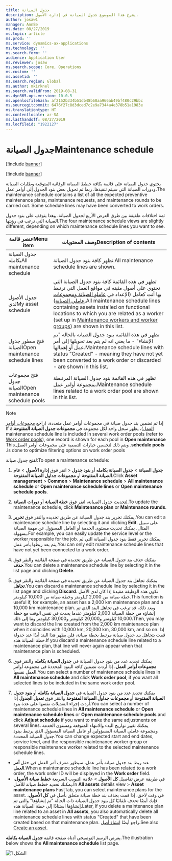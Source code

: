 ```yaml
---
title: جدول الصيانة
description: يشرح هذا الموضوع جدول الصيانة في إدارة الأصول.
author: josaw1
manager: AnnBe
ms.date: 08/27/2019
ms.topic: article
ms.prod: ''
ms.service: dynamics-ax-applications
ms.technology: ''
ms.search.form: ''
audience: Application User
ms.reviewer: josaw
ms.search.scope: Core, Operations
ms.custom: ''
ms.assetid: ''
ms.search.region: Global
ms.author: mkirknel
ms.search.validFrom: 2019-08-31
ms.dyn365.ops.version: 10.0.5
ms.openlocfilehash: af2152b334b51db48b60aa966ab49bf480c29bbc
ms.sourcegitcommit: 6476f27c8d3dced7c2e9a7344a4e378b51a1983e
ms.translationtype: HT
ms.contentlocale: ar-SA
ms.lasthandoff: 08/27/2019
ms.locfileid: "1922127"
---
```

# <a name="maintenance-schedule"></a><span data-ttu-id="d4c77-103">جدول الصيانة</span><span class="sxs-lookup"><span data-stu-id="d4c77-103">Maintenance schedule</span></span>

[!include [banner](../../includes/banner.md)]

[!include [banner](../../includes/preview-banner.md)]

<span data-ttu-id="d4c77-104">يحتوي جدول الصيانة على قائمة بكافة خطط الصيانة الوقائية المتوقعة وطلبات الصيانة ودورات الصيانة التي سيتم تنفيذها. ربما تم تحويل بعض بنود الجدول إلى أوامر عمل.</span><span class="sxs-lookup"><span data-stu-id="d4c77-104">The maintenance schedule contains a list of all the expected preventive maintenance plans, maintenance requests, and maintenance rounds to be carried out. Some schedule lines may have been converted to work orders.</span></span>

<span data-ttu-id="d4c77-105">ثمة اختلافات طفيفة بين طرق العرض الأربع لجدول الصيانة، وهذا يتوقف على بنود جدول الصيانة التي ترغب في رؤيتها.</span><span class="sxs-lookup"><span data-stu-id="d4c77-105">The four maintenance schedule views are slightly different, depending on which maintenance schedule lines you want to see.</span></span>

| <span data-ttu-id="d4c77-106">عنصر قائمة</span><span class="sxs-lookup"><span data-stu-id="d4c77-106">Menu item</span></span>                  | <span data-ttu-id="d4c77-107">وصف المحتويات</span><span class="sxs-lookup"><span data-stu-id="d4c77-107">Description of contents</span></span>                                                                                                                                             |
|----------------------------|----------------------------------------------------------------------------------------------------------------------------------------------------------------------------------------------|
| <span data-ttu-id="d4c77-108">جدول الصيانة بكامله</span><span class="sxs-lookup"><span data-stu-id="d4c77-108">All maintenance schedule</span></span>       | <span data-ttu-id="d4c77-109">تظهر كافة بنود جدول الصيانة.</span><span class="sxs-lookup"><span data-stu-id="d4c77-109">All maintenance schedule lines are shown.</span></span>     |
| <span data-ttu-id="d4c77-110">جدول الأصول لدي</span><span class="sxs-lookup"><span data-stu-id="d4c77-110">My asset schedule</span></span>        | <span data-ttu-id="d4c77-111">تظهر في هذه القائمة كافة بنود جدول الصيانة التي تحتوي على أصول مثبته في مواقع العمل التي ترتبط بها أنت كعامل (الإعداد في [عاملو الصيانة ومجموعات عاملي الصيانة‬](../setup-for-objects/workers-and-worker-groups.md)).</span><span class="sxs-lookup"><span data-stu-id="d4c77-111">All maintenance schedule lines containing assets installed on functional locations to which you are related as a worker (set up in [Maintenance workers and worker groups](../setup-for-objects/workers-and-worker-groups.md)) are shown in this list.</span></span> |
| <span data-ttu-id="d4c77-112">فتح سطور جدول الصيانة</span><span class="sxs-lookup"><span data-stu-id="d4c77-112">Open maintenance schedule lines</span></span> | <span data-ttu-id="d4c77-113">تظهر في هذه القائمة بنود جدول الصيانة بالحالة "تم الإنشاء" - ما يعني انه لم يتم بعد تحويلها إلى أمر عمل أو إهمالها.</span><span class="sxs-lookup"><span data-stu-id="d4c77-113">Maintenance schedule lines with status "Created" - meaning they have not yet been converted to a work order or discarded - are shown in this list.</span></span>                                            |
| <span data-ttu-id="d4c77-114">فتح مجموعات جدول الصيانة</span><span class="sxs-lookup"><span data-stu-id="d4c77-114">Open maintenance schedule pools</span></span> | <span data-ttu-id="d4c77-115">تظهر في هذه القائمة بنود جدول الصيانة المرتبطة بمجموعة أوامر عمل.</span><span class="sxs-lookup"><span data-stu-id="d4c77-115">Maintenance schedule lines related to a work order pool are shown in this list.</span></span>                                                                                                                  |

>[!NOTE]
><span data-ttu-id="d4c77-116">إذا تم تضمين بند جدول صيانة في مجموعات أوامر عمل متعددة، (راجع [مجموعات أوامر العمل](../work-orders/work-order-pools.md))، يظهر سجل واحد لكل مجموعة في **مجموعات جدول الصيانة المفتوحة‬‏‫**.</span><span class="sxs-lookup"><span data-stu-id="d4c77-116">If a maintenance schedule line is included in several work order pools (refer to [Work order pools](../work-orders/work-order-pools.md)), one record is shown for each pool in **Open maintenance schedule pools**.</span></span> <span data-ttu-id="d4c77-117">ويتم ذلك لتحسين خيارات التصفية على مجموعات أوامر العمل.</span><span class="sxs-lookup"><span data-stu-id="d4c77-117">This is done to optimize filtering options on work order pools.</span></span>

<span data-ttu-id="d4c77-118">لفتح جدول صيانة:</span><span class="sxs-lookup"><span data-stu-id="d4c77-118">To open a maintenance schedule:</span></span>

1. <span data-ttu-id="d4c77-119">انقر فوق **إدارة الأصول** > **عام‏‎** > **جدول الصيانة** > **جدول الصيانة بكامله** أو **بنود جدول الصيانة المفتوحة** أو **مجموعات جداول الصيانة المفتوحة**.</span><span class="sxs-lookup"><span data-stu-id="d4c77-119">Click **Asset management** > **Common** > **Maintenance schedule** > **All maintenance schedule** or **Open maintenance schedule lines** or **Open maintenance schedule pools**.</span></span>

2. <span data-ttu-id="d4c77-120">لتحديث جدول الصيانة، انقر فوق **خطة الصيانة** أو **دورات الصيانة**.</span><span class="sxs-lookup"><span data-stu-id="d4c77-120">To update the maintenance schedule, click **Maintenance plan** or **Maintenance rounds**.</span></span> 

3. <span data-ttu-id="d4c77-121">يمكنك تحرير بند جدول الصيانة عن طريق تحديده والنقر فوق **تحرير**.</span><span class="sxs-lookup"><span data-stu-id="d4c77-121">You can edit a maintenance schedule line by selecting it and clicking **Edit**.</span></span> <span data-ttu-id="d4c77-122">على سبيل المثال، يمكنك تحديث مستوى الخدمة أو العامل المسؤول عن مهمة الصيانة بسهولة.</span><span class="sxs-lookup"><span data-stu-id="d4c77-122">For example, you can easily update the service level or the worker responsible for the job.</span></span> <span data-ttu-id="d4c77-123">يمكنك تحرير فقط بنود جدول الصيانة التي لم يتم بعد ربطها بأمر عمل.</span><span class="sxs-lookup"><span data-stu-id="d4c77-123">You can only edit maintenance schedule lines that have not yet been connected to a work order.</span></span>

4. <span data-ttu-id="d4c77-124">يمكنك حذف بند جدول الصيانة عن طريق تحديده في صفحة القائمة والنقر فوق **حذف**.</span><span class="sxs-lookup"><span data-stu-id="d4c77-124">You can delete a maintenance schedule line by selecting it in the list page and clicking **Delete**.</span></span>

5. <span data-ttu-id="d4c77-125">يمكنك تجاهل بند جدول الصيانة عن طريق تحديده في صفحة القائمة والنقر فوق **تجاهل**.</span><span class="sxs-lookup"><span data-stu-id="d4c77-125">You can discard a maintenance schedule line by selecting it in the list page and clicking **Discard**.</span></span> <span data-ttu-id="d4c77-126">تكون هذه الوظيفة مفيدة إذا كان لدى الأصل خطة صيانة من 2,000 كيلومتر وخطة صيانة من 10,000 كيلومتر.</span><span class="sxs-lookup"><span data-stu-id="d4c77-126">This function is useful if, for example, an asset has a 2,000 km maintenance plan and a 10,000 km maintenance plan.</span></span> <span data-ttu-id="d4c77-127">وبعد ذلك، قد ترغب في تجاهل البند الذي تم إنشاؤه من خطة الصيانة 2,000 كيلومتر عندما يحدث في نفس الوقت مع خطة 10,000 كيلومتر و20,000 كيلومتر و30,000 كيلومتر وما إلى ذلك.</span><span class="sxs-lookup"><span data-stu-id="d4c77-127">Then, you may want to discard the line created from the 2,000 km maintenance plan when it coincides with 10,000 km, 20,000 km, 30,000 km, and so on.</span></span> <span data-ttu-id="d4c77-128">إذا قمت بتجاهل بند جدول صيانة مرتبط بخطة صيانة، فلن يظهر هذا البند أبدًا عند جدولة خطة الصيانة هذه.</span><span class="sxs-lookup"><span data-stu-id="d4c77-128">If you discard a maintenance schedule line related to a maintenance plan, that line will never again appear when that maintenance plan is scheduled.</span></span>

6. <span data-ttu-id="d4c77-129">يمكنك تحديد عدد من بنود جدول الصيانة في **جدول الصيانة بكامله** والنقر فوق **مجموعات أوامر العمل**، إذا أردت تضمين كافة البنود المحددة في مجموعة أوامر العمل نفسها.</span><span class="sxs-lookup"><span data-stu-id="d4c77-129">You can select a number of maintenance schedule lines in **All maintenance schedule** and click **Work order pool**, if you want all selected lines to be included in the same work order pool.</span></span>

7. <span data-ttu-id="d4c77-130">يمكنك تحديد عدد من بنود جدول الصيانة في **جدول الصيانة بكامله** أو **بنود جدول الصيانة المفتوحة** أو **مجموعات جداول الصيانة المفتوحة** والنقر فوق **تعديل الجدول** إذا أردت إجراء التعديلات نفسها على عدة بنود.</span><span class="sxs-lookup"><span data-stu-id="d4c77-130">You can select a number of maintenance schedule lines in **All maintenance schedule** or **Open maintenance schedule lines** or **Open maintenance schedule pools** and click **Adjust schedule** if you want to make the same adjustments on several lines.</span></span> <span data-ttu-id="d4c77-131">يمكنك تغيير تواريخ البدء والانتهاء المتوقعة ومستوى الخدمة ومجموعة عاملي الصيانة المسؤولين أو عامل الصيانة المسؤول الذي يرتبط ببنود جدول الصيانة المحددة.</span><span class="sxs-lookup"><span data-stu-id="d4c77-131">You can change expected start and end dates, service level, and the responsible maintenance worker group or responsible maintenance worker related to the selected maintenance schedule lines.</span></span>

- <span data-ttu-id="d4c77-132">عند ربط بند جدول صيانة بأمر عمل، سيظهر معرف أمر العمل في حقل **أمر العمل**.</span><span class="sxs-lookup"><span data-stu-id="d4c77-132">When a maintenance schedule line has been related to a work order, the work order ID will be displayed in the **Work order** field.</span></span>  
- <span data-ttu-id="d4c77-133">في طريقة عرض تفاصيل **كل الأصول‬** > علامة التبويب السريعة **خطط صيانة الأصول**، يمكنك تحديد خطط صيانة للأصل.</span><span class="sxs-lookup"><span data-stu-id="d4c77-133">In **All assets** details view > **Asset maintenance plans** FastTab, you can select maintenance plans for the asset.</span></span> <span data-ttu-id="d4c77-134">في وقت لاحق، إذا قمت بحذف بند خطة صيانة متعلق بأصل في **كل الأصول**، فإنك أيضًا تحذف تلقائيًا كل بنود جدول الصيانة ذات الحالة "تم إنشاؤها" والتي تم إنشاؤها استنادًا إلى خطة الصيانة هذه.</span><span class="sxs-lookup"><span data-stu-id="d4c77-134">Later, if you delete a maintenance plan line related to an asset in **All assets**, you also automatically delete all maintenance schedule lines with status "Created" that have been created based on that maintenance plan.</span></span> <span data-ttu-id="d4c77-135">راجع أيضًا [إنشاء أصل](../objects/create-an-object.md).</span><span class="sxs-lookup"><span data-stu-id="d4c77-135">See also [Create an asset](../objects/create-an-object.md).</span></span>

<span data-ttu-id="d4c77-136">يعرض الرسم التوضيحي أدناه صفحة قائمة **جدول الصيانة بكامله**.</span><span class="sxs-lookup"><span data-stu-id="d4c77-136">The illustration below shows the **All maintenance schedule** list page.</span></span>

![الشكل 1](media/16-preventive-maintenance.png)

